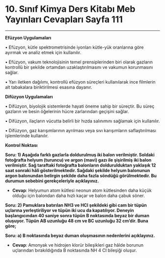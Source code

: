 # 10. Sınıf Kimya Ders Kitabı Meb Yayınları Cevapları Sayfa 111

---

**Efüzyon Uygulamaları**

• Efüzyon, kütle spektrometrisinde iyonları kütle-yük oranlarına göre ayırmak ve analiz etmek için kullanılır.

 • Efüzyon, vakum teknolojisinin temel prensiplerinden biri olarak gazların kontrollü bir şekilde ortamdan uzaklaştırılmasını ve vakumun korunmasını sağlar.

 • Yarı iletken dağılımı, kontrollü efüzyon süreçleri kullanılarak ince filmlerin alt tabakalara biriktirilmesi esasına dayanır.

**Difüzyon Uygulamaları**

• Difüzyon, biyolojik sistemlerde hayati öneme sahip bir süreçtir. Bu süreç gazların ve besin öğelerinin hücre zarlarından geçişini sağlar.

 • Difüzyon, ilaçların vücutta belirli bir hızda salınımını sağlamak için kullanılır.

 • Difüzyon, gaz karışımlarının ayrılması veya sıvı karışımların saflaştırılması işlemlerinde kullanılır.

**Kontrol Noktası**

**Soru: 1) Aşağıda farklı gazlarla doldurulmuş iki balon verilmiştir. Soldaki fotoğrafta helyum (turuncu) ve argon (mavi) gazı ile şişirilmiş iki balon verilmiştir. Sağ taraftaki fotoğrafta balonların doldurulduktan yaklaşık 12 saat sonraki hâli gösterilmektedir. Sağdaki şekilde helyum balonunun argon balonundan belirgin şekilde daha fazla söndüğü görülmektedir. Bu durumun sebebini gerekçeleriyle açıklayınız.**

-   **Cevap**: Helyumun atom kütlesi neonun atom kütlesinden daha küçük olduğu için balondan daha hızlı kaçar ve balon daha çabuk söner.

**Soru: 2) Pamuklara batırılan NH3 ve HCI şekildeki gibi cam bir tüpün uçlarına yerleştiriliyor ve tüpün iki ucu da kapatılıyor. Deneyin başlangıcından 40 saniye sonra tüpün B noktasında beyaz bir duman oluşuyor. Tüpün AB uzunluğu 48 cm ve BC uzunluğu 32 cm’dir. Buna göre;**

**Soru: a) B noktasında beyaz duman oluşmasının nedenlerini açıklayınız.**

-   **Cevap**: Amonyak ve hidrojen klorür bileşikleri gaz hâlde borunun uçlarından bırakıldığında B noktasında NH 4 CI bileşiği oluşur.